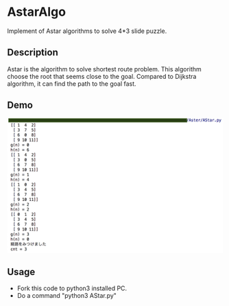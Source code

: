 # AstarAlgo

Implement of Astar algorithms to solve 4*3 slide puzzle.

## Description
Astar is the algorithm to solve shortest route problem. This algorithm choose the root that seems close to the goal. Compared to Dijkstra algorithm, it can find the path to the goal fast. 

## Demo
![demo](https://github.com/MiraiNiki/AstarAlgo/blob/master/demo.png)

## Usage
* Fork this code to python3 installed PC.  
* Do a command "python3 AStar.py"
